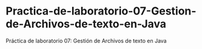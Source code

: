 # Practica-de-laboratorio-07-Gestion-de-Archivos-de-texto-en-Java
Práctica de laboratorio 07: Gestión de Archivos de texto en Java
